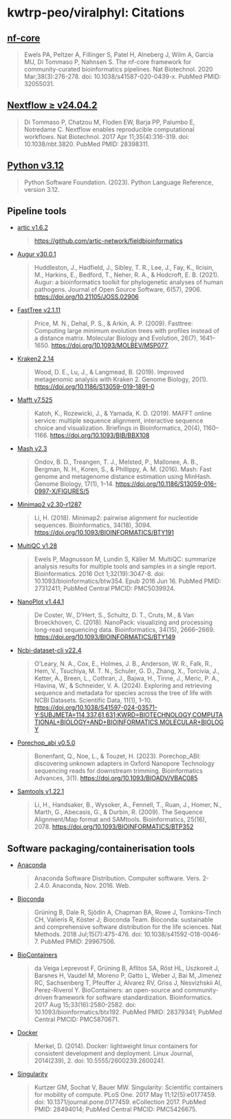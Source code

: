 # kwtrp-peo/viralphyl: Citations

## [nf-core](https://pubmed.ncbi.nlm.nih.gov/32055031/)

> Ewels PA, Peltzer A, Fillinger S, Patel H, Alneberg J, Wilm A, Garcia MU, Di Tommaso P, Nahnsen S. The nf-core framework for community-curated bioinformatics pipelines. Nat Biotechnol. 2020 Mar;38(3):276-278. doi: 10.1038/s41587-020-0439-x. PubMed PMID: 32055031.

## [Nextflow ≥ v24.04.2](https://pubmed.ncbi.nlm.nih.gov/28398311/)

> Di Tommaso P, Chatzou M, Floden EW, Barja PP, Palumbo E, Notredame C. Nextflow enables reproducible computational workflows. Nat Biotechnol. 2017 Apr 11;35(4):316-319. doi: 10.1038/nbt.3820. PubMed PMID: 28398311.

## [Python v3.12](https://www.python.org/)

  > Python Software Foundation. (2023). Python Language Reference, version 3.12.

## Pipeline tools
- [artic v1.6.2](https://github.com/artic-network/fieldbioinformatics)

  > https://github.com/artic-network/fieldbioinformatics

- [Augur v30.0.1](https://pmc.ncbi.nlm.nih.gov/articles/PMC8237802/)

  > Huddleston, J., Hadfield, J., Sibley, T. R., Lee, J., Fay, K., Ilcisin, M., Harkins, E., Bedford, T., Neher, R. A., & Hodcroft, E. B. (2021). Augur: a bioinformatics toolkit for phylogenetic analyses of human pathogens. Journal of Open Source Software, 6(57), 2906. https://doi.org/10.21105/JOSS.02906

- [FastTree v2.1.11](https://pubmed.ncbi.nlm.nih.gov/19377059/)

  > Price, M. N., Dehal, P. S., & Arkin, A. P. (2009). Fasttree: Computing large minimum evolution trees with profiles instead of a distance matrix. Molecular Biology and Evolution, 26(7), 1641–1650. https://doi.org/10.1093/MOLBEV/MSP077,

- [Kraken2 2.14](https://pmc.ncbi.nlm.nih.gov/articles/PMC6883579/)

  > Wood, D. E., Lu, J., & Langmead, B. (2019). Improved metagenomic analysis with Kraken 2. Genome Biology, 20(1). https://doi.org/10.1186/S13059-019-1891-0

- [Mafft v7.525](https://pmc.ncbi.nlm.nih.gov/articles/PMC135756/)
  
  > Katoh, K., Rozewicki, J., & Yamada, K. D. (2019). MAFFT online service: multiple sequence alignment, interactive sequence choice and visualization. Briefings in Bioinformatics, 20(4), 1160–1166. https://doi.org/10.1093/BIB/BBX108

- [Mash v2.3](https://pmc.ncbi.nlm.nih.gov/articles/PMC4915045/)

  > Ondov, B. D., Treangen, T. J., Melsted, P., Mallonee, A. B., Bergman, N. H., Koren, S., & Phillippy, A. M. (2016). Mash: Fast genome and metagenome distance estimation using MinHash. Genome Biology, 17(1), 1–14. https://doi.org/10.1186/S13059-016-0997-X/FIGURES/5

- [Minimap2 v2.30-r1287](https://pmc.ncbi.nlm.nih.gov/articles/PMC6137996/)

  > Li, H. (2018). Minimap2: pairwise alignment for nucleotide sequences. Bioinformatics, 34(18), 3094. https://doi.org/10.1093/BIOINFORMATICS/BTY191

- [MultiQC v1.28](https://pubmed.ncbi.nlm.nih.gov/27312411/)

  > Ewels P, Magnusson M, Lundin S, Käller M. MultiQC: summarize analysis results for multiple tools and samples in a single report. Bioinformatics. 2016 Oct 1;32(19):3047-8. doi: 10.1093/bioinformatics/btw354. Epub 2016 Jun 16. PubMed PMID: 27312411; PubMed Central PMCID: PMC5039924.

- [NanoPlot v1.44.1](https://pmc.ncbi.nlm.nih.gov/articles/PMC6061794/)

  > De Coster, W., D’Hert, S., Schultz, D. T., Cruts, M., & Van Broeckhoven, C. (2018). NanoPack: visualizing and processing long-read sequencing data. Bioinformatics, 34(15), 2666–2669. https://doi.org/10.1093/BIOINFORMATICS/BTY149

- [Ncbi-dataset-cli v22.4](https://www.ncbi.nlm.nih.gov/datasets/docs/v2/command-line-tools/download-and-install/)

  > O’Leary, N. A., Cox, E., Holmes, J. B., Anderson, W. R., Falk, R., Hem, V., Tsuchiya, M. T. N., Schuler, G. D., Zhang, X., Torcivia, J., Ketter, A., Breen, L., Cothran, J., Bajwa, H., Tinne, J., Meric, P. A., Hlavina, W., & Schneider, V. A. (2024). Exploring and retrieving sequence and metadata for species across the tree of life with NCBI Datasets. Scientific Data, 11(1), 1–10. https://doi.org/10.1038/S41597-024-03571-Y;SUBJMETA=114,337,61,631;KWRD=BIOTECHNOLOGY,COMPUTATIONAL+BIOLOGY+AND+BIOINFORMATICS,MOLECULAR+BIOLOGY

- [Porechop_abi v0.5.0](https://pmc.ncbi.nlm.nih.gov/articles/PMC9869717/)

  >Bonenfant, Q., Noe, L., & Touzet, H. (2023). Porechop_ABI: discovering unknown adapters in Oxford Nanopore Technology sequencing reads for downstream trimming. Bioinformatics Advances, 3(1). https://doi.org/10.1093/BIOADV/VBAC085

- [Samtools v1.22.1](https://pmc.ncbi.nlm.nih.gov/articles/PMC2723002/)
  
  > Li, H., Handsaker, B., Wysoker, A., Fennell, T., Ruan, J., Homer, N., Marth, G., Abecasis, G., & Durbin, R. (2009). The Sequence Alignment/Map format and SAMtools. Bioinformatics, 25(16), 2078. https://doi.org/10.1093/BIOINFORMATICS/BTP352


## Software packaging/containerisation tools

- [Anaconda](https://anaconda.com)

  > Anaconda Software Distribution. Computer software. Vers. 2-2.4.0. Anaconda, Nov. 2016. Web.

- [Bioconda](https://pubmed.ncbi.nlm.nih.gov/29967506/)

  > Grüning B, Dale R, Sjödin A, Chapman BA, Rowe J, Tomkins-Tinch CH, Valieris R, Köster J; Bioconda Team. Bioconda: sustainable and comprehensive software distribution for the life sciences. Nat Methods. 2018 Jul;15(7):475-476. doi: 10.1038/s41592-018-0046-7. PubMed PMID: 29967506.

- [BioContainers](https://pubmed.ncbi.nlm.nih.gov/28379341/)

  > da Veiga Leprevost F, Grüning B, Aflitos SA, Röst HL, Uszkoreit J, Barsnes H, Vaudel M, Moreno P, Gatto L, Weber J, Bai M, Jimenez RC, Sachsenberg T, Pfeuffer J, Alvarez RV, Griss J, Nesvizhskii AI, Perez-Riverol Y. BioContainers: an open-source and community-driven framework for software standardization. Bioinformatics. 2017 Aug 15;33(16):2580-2582. doi: 10.1093/bioinformatics/btx192. PubMed PMID: 28379341; PubMed Central PMCID: PMC5870671.

- [Docker](https://dl.acm.org/doi/10.5555/2600239.2600241)

  > Merkel, D. (2014). Docker: lightweight linux containers for consistent development and deployment. Linux Journal, 2014(239), 2. doi: 10.5555/2600239.2600241.

- [Singularity](https://pubmed.ncbi.nlm.nih.gov/28494014/)

  > Kurtzer GM, Sochat V, Bauer MW. Singularity: Scientific containers for mobility of compute. PLoS One. 2017 May 11;12(5):e0177459. doi: 10.1371/journal.pone.0177459. eCollection 2017. PubMed PMID: 28494014; PubMed Central PMCID: PMC5426675.
